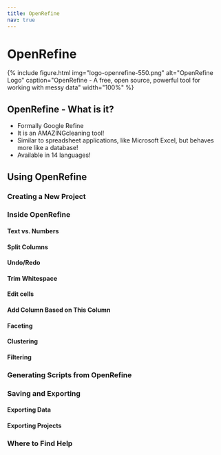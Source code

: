 ```yaml
---
title: OpenRefine
nav: true
---
```


# OpenRefine

{% include figure.html img="logo-openrefine-550.png" alt="OpenRefine Logo" caption="OpenRefine - A free, open source, powerful tool for working with messy data" width="100%" %}

## OpenRefine - What is it?

* Formally Google Refine
* It is an AMAZINGcleaning tool!
* Similar to spreadsheet applications, like Microsoft Excel, but behaves more like a database!
* Available in 14 languages!

## Using OpenRefine

### Creating a New Project

### Inside OpenRefine

#### Text vs. Numbers

#### Split Columns

#### Undo/Redo

#### Trim Whitespace

#### Edit cells

#### Add Column Based on This Column

#### Faceting

#### Clustering

#### Filtering

### Generating Scripts from OpenRefine

### Saving and Exporting

#### Exporting Data
#### Exporting Projects

### Where to Find Help
